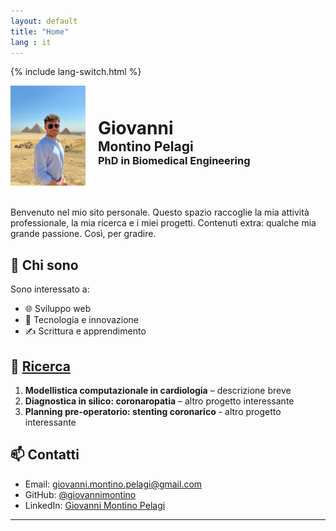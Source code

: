 ```yaml
---
layout: default
title: "Home"
lang : it
---
```

{% include lang-switch.html %}

<div style="display: flex; align-items: center;">
<img src="/photos/homepage.jpg" alt="Foto Homepage" style="width: 120px; margin-right: 20px; margin-bottom: 20px;">
  <div>
    <h1 style="margin: 0;">Giovanni</h1>
    <h2 style="margin: 0;">Montino Pelagi</h2>
    <h3 style="margin: 0;">PhD in Biomedical Engineering</h3>
  </div>
</div>

Benvenuto nel mio sito personale. Questo spazio raccoglie la mia attività professionale, la mia ricerca e i miei progetti.
Contenuti extra: qualche mia grande passione. Così, per gradire.

## 🧠 Chi sono

Sono interessato a:
- 🌐 Sviluppo web
- 🧪 Tecnologia e innovazione
- ✍️ Scrittura e apprendimento

## 📁 [Ricerca](/ricerca/)

1. **Modellistica computazionale in cardiologia** – descrizione breve
2. **Diagnostica in silico: coronaropatia** – altro progetto interessante
3. **Planning pre-operatorio: stenting coronarico** - altro progetto interessante

## 📫 Contatti

- Email: [giovanni.montino.pelagi@gmail.com](mailto:giovanni.montino.pelagi@gmail.com)
- GitHub: [@giovannimontino](https://github.com/giovannimontino)
- LinkedIn: [Giovanni Montino Pelagi](https://www.linkedin.com/in/giovanni-montino-pelagi/)

---
